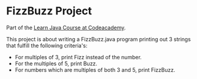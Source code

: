 # FizzBuzz Project
Part of the [Learn Java Course at Codeacademy](https://www.codecademy.com/catalog/language/java?g_network=g&g_device=c&g_adid=528849220444&g_keyword=codecademy%20java&g_acctid=243-039-7011&g_adtype=search&g_adgroupid=128133971988&g_keywordid=kwd-328153417600&g_campaign=INTL_Brand_Phrase&g_campaignid=12575778360&utm_id=t_kwd-328153417600:ag_128133971988:cp_12575778360:n_g:d_c&utm_source=google&utm_medium=paid-search&hsa_acc=2430397011&hsa_cam=12575778360&hsa_grp=128133971988&hsa_ad=528849220444&hsa_src=g&hsa_tgt=kwd-328153417600&hsa_kw=codecademy%20java&hsa_mt=p&hsa_net=adwords&hsa_ver=3&gclid=CjwKCAjwyryUBhBSEiwAGN5OCDLpf_v0P-vNqxG14JSj_IL2VO19KIPwOL8cPtisEAVpPOVzEsN99RoCtnUQAvD_BwE).

This project is about writing a FizzBuzz.java program printing out 3 strings that fulfill the following criteria's: 

- For multiples of 3, print Fizz instead of the number.
- For the multiples of 5, print Buzz.
- For numbers which are multiples of both 3 and 5, print FizzBuzz.

